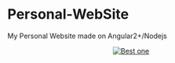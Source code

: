 # Personal-WebSite
My Personal Website made on Angular2+/Nodejs



<div align="center">
  <a href="https://www.youtube.com/watch?v=o0f0cxlSluU"><img src="https://img.youtube.com/vi/o0f0cxlSluU/0.jpg" alt="Best one"></a>
</div>
